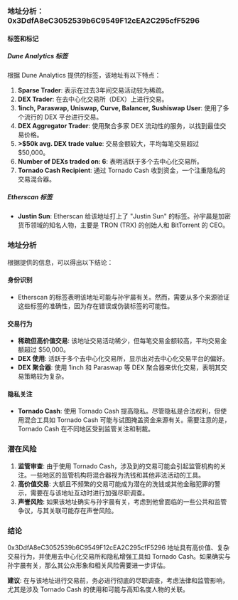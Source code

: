 ### 地址分析：0x3DdfA8eC3052539b6C9549F12cEA2C295cfF5296

#### 标签和标记

##### Dune Analytics 标签
根据 Dune Analytics 提供的标签，该地址有以下特点：

1. **Sparse Trader**: 表示在过去3年间交易活动较为稀疏。
2. **DEX Trader**: 在去中心化交易所（DEX）上进行交易。
3. **1inch, Paraswap, Uniswap, Curve, Balancer, Sushiswap User**: 使用了多个流行的 DEX 平台进行交易。
4. **DEX Aggregator Trader**: 使用聚合多家 DEX 流动性的服务，以找到最佳交易价格。
5. **>$50k avg. DEX trade value**: 交易金额较大，平均每笔交易超过 $50,000。
6. **Number of DEXs traded on: 6**: 表明活跃于多个去中心化交易所。
7. **Tornado Cash Recipient**: 通过 Tornado Cash 收到资金，一个注重隐私的交易混合器。

##### Etherscan 标签
- **Justin Sun**: Etherscan 给该地址打上了 "Justin Sun" 的标签。孙宇晨是加密货币领域的知名人物，主要是 TRON (TRX) 的创始人和 BitTorrent 的 CEO。

### 地址分析

根据提供的信息，可以得出以下结论：

#### 身份识别
- Etherscan 的标签表明该地址可能与孙宇晨有关。然而，需要从多个来源验证这些标签的准确性，因为存在错误或伪装标签的可能性。

#### 交易行为
- **稀疏但高价值交易**: 该地址交易活动稀少，但每笔交易金额较高，平均交易金额超过 $50,000。
- **DEX 使用**: 活跃于多个去中心化交易所，显示出对去中心化交易平台的偏好。
- **DEX 聚合器**: 使用 1inch 和 Paraswap 等 DEX 聚合器来优化交易，表明其交易策略较为复杂。

#### 隐私关注
- **Tornado Cash**: 使用 Tornado Cash 提高隐私。尽管隐私是合法权利，但使用混合工具如 Tornado Cash 可能与试图掩盖资金来源有关。需要注意的是，Tornado Cash 在不同地区受到监管关注和制裁。

### 潜在风险

1. **监管审查**: 由于使用 Tornado Cash，涉及到的交易可能会引起监管机构的关注。一些地区的监管机构将混合器视为洗钱和其他非法活动的工具。
2. **高价值交易**: 大额且不频繁的交易可能成为潜在的洗钱或其他金融犯罪的警示，需要在与该地址互动时进行加强尽职调查。
3. **声誉风险**: 如果该地址确实与孙宇晨有关，考虑到他曾面临的一些公共和监管争议，与其关联可能存在声誉风险。

### 结论

0x3DdfA8eC3052539b6C9549F12cEA2C295cfF5296 地址具有高价值、复杂交易行为，并使用去中心化交易所和隐私增强工具如 Tornado Cash。如果确实与孙宇晨有关，那么其公众形象和相关风险需要进一步评估。

**建议**: 在与该地址进行交易前，务必进行彻底的尽职调查，考虑法律和监管影响，尤其是涉及 Tornado Cash 的使用和可能与高知名度人物的关联。